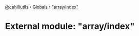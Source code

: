 [@cahil/utils](../README.md) › [Globals](../globals.md) › ["array/index"](_array_index_.md)

# External module: "array/index"


